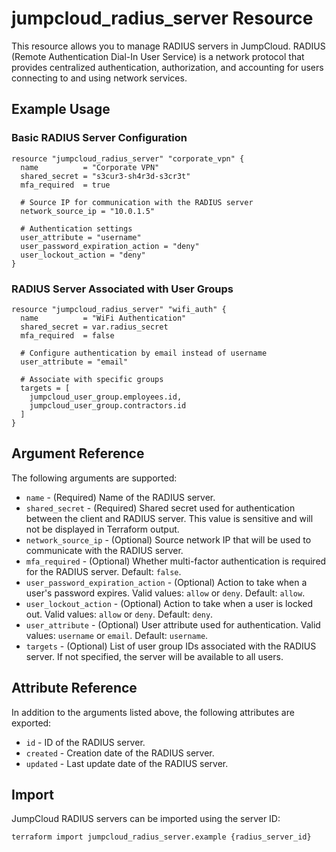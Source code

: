 # jumpcloud_radius_server Resource

This resource allows you to manage RADIUS servers in JumpCloud. RADIUS (Remote Authentication Dial-In User Service) is a network protocol that provides centralized authentication, authorization, and accounting for users connecting to and using network services.

## Example Usage

### Basic RADIUS Server Configuration

```hcl
resource "jumpcloud_radius_server" "corporate_vpn" {
  name          = "Corporate VPN"
  shared_secret = "s3cur3-sh4r3d-s3cr3t"
  mfa_required  = true
  
  # Source IP for communication with the RADIUS server
  network_source_ip = "10.0.1.5"
  
  # Authentication settings
  user_attribute = "username"
  user_password_expiration_action = "deny"
  user_lockout_action = "deny"
}
```

### RADIUS Server Associated with User Groups

```hcl
resource "jumpcloud_radius_server" "wifi_auth" {
  name          = "WiFi Authentication"
  shared_secret = var.radius_secret
  mfa_required  = false
  
  # Configure authentication by email instead of username
  user_attribute = "email"
  
  # Associate with specific groups
  targets = [
    jumpcloud_user_group.employees.id,
    jumpcloud_user_group.contractors.id
  ]
}
```

## Argument Reference

The following arguments are supported:

* `name` - (Required) Name of the RADIUS server.
* `shared_secret` - (Required) Shared secret used for authentication between the client and RADIUS server. This value is sensitive and will not be displayed in Terraform output.
* `network_source_ip` - (Optional) Source network IP that will be used to communicate with the RADIUS server.
* `mfa_required` - (Optional) Whether multi-factor authentication is required for the RADIUS server. Default: `false`.
* `user_password_expiration_action` - (Optional) Action to take when a user's password expires. Valid values: `allow` or `deny`. Default: `allow`.
* `user_lockout_action` - (Optional) Action to take when a user is locked out. Valid values: `allow` or `deny`. Default: `deny`.
* `user_attribute` - (Optional) User attribute used for authentication. Valid values: `username` or `email`. Default: `username`.
* `targets` - (Optional) List of user group IDs associated with the RADIUS server. If not specified, the server will be available to all users.

## Attribute Reference

In addition to the arguments listed above, the following attributes are exported:

* `id` - ID of the RADIUS server.
* `created` - Creation date of the RADIUS server.
* `updated` - Last update date of the RADIUS server.

## Import

JumpCloud RADIUS servers can be imported using the server ID:

```
terraform import jumpcloud_radius_server.example {radius_server_id}
``` 